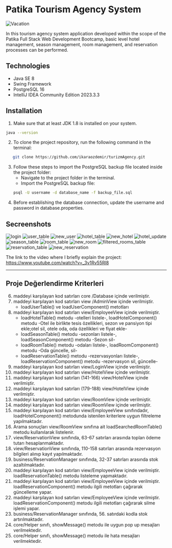 # Patika Tourism Agency System

![Vacation](secreenshots/vacation.jpg)

In this tourism agency system application developed within the scope of the Patika Full Stack Web Development Bootcamp, basic level hotel management, season management, room management, and reservation processes can be performed.
## Technologies
* Java SE 8
* Swing Framework
* PostgreSQL 16
* IntelliJ IDEA Community Edition 2023.3.3 

## Installation

1. Make sure that at least JDK 1.8 is installed on your system.
```bash
java --version
```
2. To clone the project repository, run the following command in the terminal:
```bash
   git clone https://github.com/ikaraozdemir/turizmAgency.git
   ```
3. Follow these steps to import the PostgreSQL backup file located inside the project folder:
   *  Navigate to the project folder in the terminal.
   * Import the PostgreSQL backup file:
   ```bash
   psql -U username -d database_name -f backup_file.sql
   ```
4. Before establishing the database connection, update the username and password in database.properties.

## Secreenshots
![login](secreenshots/login.png) ![user_table](secreenshots/userView.png)
![new_user](secreenshots/addNewUser.png) ![hotel_table](secreenshots/hotelTable.png)
![new_hotel](secreenshots/hotelAdd.png) ![hotel_update](secreenshots/hotelUpdate.png)
![season_table](secreenshots/seasonTable.png) ![room_table](secreenshots/roomTable.png) 
![new_room](secreenshots/roomAdd.png) ![filtered_rooms_table](secreenshots/filteredRoomsTable.png)
![reservation_table](secreenshots/reservationTable.png) ![new_reservation](secreenshots/reservationAdd.png)


The link to the video where I briefly explain the project: https://www.youtube.com/watch?v=_3v1Rv55Rl8

------------------------------------------------------------------------------------------------------
## Proje Değerlendirme Kriterleri  
6. maddeyi karşılayan kod satırları core /Database içinde verilmiştir.
7. maddeyi karşılayan kod satırları view /AdminView  içinde verilmiştir.
   * loadUserTable() ve loadUserComponent() metotları
8. maddeyi karşılayan kod satırları view/EmployeeView içinde verilmiştir.
   * loadHotelTable() metodu -otelleri listele-, loadHotelComponent() metodu -Otel ile birlikte tesis özellikleri, sezon ve pansiyon tipi ekle;otel sil, otele oda, oda özellikleri ve fiyat ekle-
   * loadSeasonTable() metodu -sezonları listele-, loadSeasonComponent() metodu -Sezon sil-
   * loadRoomTable() metodu -odaları listele-, loadRoomComponent() metodu -Oda güncelle, sil-
   * loadReservationTable() metodu -rezervasyonları listele-, loadReservationComponent() metodu -rezervasyon sil, güncelle-
9. maddeyi karşılayan kod satırları view/LoginView içinde verilmiştir.  
10. maddeyi karşılayan kod satırları view/HotelView içinde verilmiştir.
11. maddeyi karşılayan kod satırları (141-166) view/HotelView içinde verilmiştir.
12. maddeyi karşılayan kod satırları (179-188) view/HotelView içinde verilmiştir.
13. maddeyi karşılayan kod satırları view/RoomView içinde verilmiştir.
14. maddeyi karşılayan kod satırları view/RoomView içinde verilmiştir.
15. maddeyi karşılayan kod satırları view/EmployeeView sınıfındadır, loadHotelComponent() metodunda istenilen kriterlere uygun filtreleme yapılmaktadır.
16. Arama sonuçları view/RoomView sınıfına ait loadSearchedRoomTable() metodu kullanılarak listelenir.
17. view/ReservationView sınıfında, 63-67  satırları arasında toplan ödeme tutarı hesaplanmaktadır.
18. view/ReservationView sınıfında, 110-158 satırları arasında rezervasyon bilgileri alınıp kayıt yapılmaktadır.
19. business/ReservationManager sınıfında, 32-37 satırları arasında stok azaltılmaktadır.
20. maddeyi karşılayan kod satırları view/EmployeeView içinde verilmiştir. loadReservationTable() metodu listeleme yapmaktadır.
21. maddeyi karşılayan kod satırları view/EmployeeView içinde verilmiştir. loadReservationComponent() metodu ilgili metotları çağırarak güncelleme yapar.
22. maddeyi karşılayan kod satırları view/EmployeeView içinde verilmiştir. loadReservationComponent() metodu ilgili metotları çağırarak silme işlemi yapar.
23. business/ReservationManager sınıfında, 56. satırdaki kodla stok artırılmaktadır.
24. core/Helper sınıfı, showMessage() metodu ile uygun pop up mesajları verilmektedir.
25. core/Helper sınıfı, showMessage() metodu ile hata mesajları verilmektedir.

